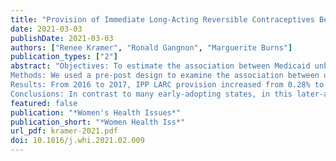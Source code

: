 ```yaml
---
title: "Provision of Immediate Long-Acting Reversible Contraceptives Before and After Wisconsin Medicaid’s Payment Change."
date: 2021-03-03
publishDate: 2021-03-03
authors: ["Renee Kramer", "Ronald Gangnon", "Marguerite Burns"]
publication_types: ["2"]
abstract: "Objectives: To estimate the association between Medicaid unbundling of payment for long-acting reversible contraceptives (LARC) from the global delivery fee and immediate postpartum (IPP) LARC provision, in a state outside a select group of early-adopters. Results will also shed light on the potential moderating roles of hospital academic affiliation and Catholic status on the association between unbundling and IPP LARC provision.
Methods: We used a pre-post design to examine the association between unbundling and IPP LARC provision. We observed Medicaid-covered childbirth deliveries in Wisconsin hospitals between January 2016-December 2017 (n=45,200) in the State Inpatient Database from the Agency for Healthcare Research and Quality’s Healthcare Cost and Utilization Project. We conducted multivariate regressions using generalized linear mixed models.
Results: From 2016 to 2017, IPP LARC provision increased from 0.28% to 0.44% of deliveries (p=.003). In our adjusted model, IPP LARC provision was 1.55 times more likely in the post-period vs. the pre-period (95% CI: 1.12-2.13). Both before and after unbundling, IPP LARC provision was significantly more common in academic vs nonacademic settings and was exceedingly rare in Catholic institutions.
Conclusions: In contrast to many early-adopting states, in this later-adopting state, Wisconsin Medicaid’s unbundling of LARC from the global fee did not meaningfully change rates of IPP LARC provision in the state. Results indicate that delivery hospital characteristics are strong correlates of access to IPP LARC and suggest the need for interventions—perhaps outside of the inpatient setting—to ensure that patients can access desired contraceptive methods promptly postpartum."
featured: false
publication: "*Women's Health Issues*"
publication_short: "*Women Health Iss*"
url_pdf: kramer-2021.pdf
doi: 10.1016/j.whi.2021.02.009
---
```



